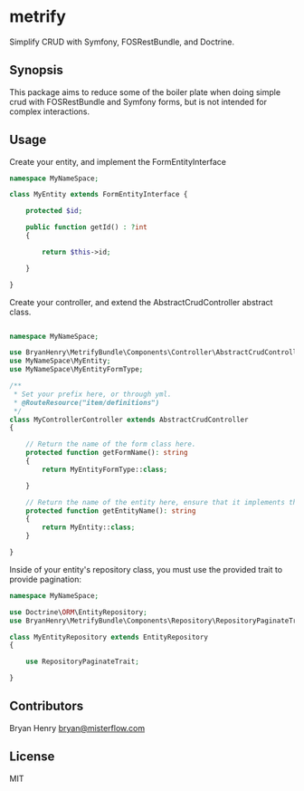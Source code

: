 # metrify
Simplify CRUD with Symfony, FOSRestBundle, and Doctrine.

## Synopsis

This package aims to reduce some of the boiler plate when doing simple crud with FOSRestBundle and Symfony forms, but is not intended for complex interactions.

## Usage

Create your entity, and implement the FormEntityInterface

```php
namespace MyNameSpace;

class MyEntity extends FormEntityInterface {

	protected $id;

	public function getId() : ?int
	{

	    return $this->id;

	}

}

```

Create your controller, and extend the AbstractCrudController abstract class.

```php

namespace MyNameSpace;

use BryanHenry\MetrifyBundle\Components\Controller\AbstractCrudController;
use MyNameSpace\MyEntity;
use MyNameSpace\MyEntityFormType;

/**
 * Set your prefix here, or through yml.
 * @RouteResource("item/definitions")
 */
class MyControllerController extends AbstractCrudController
{

    // Return the name of the form class here.
    protected function getFormName(): string
    {
        return MyEntityFormType::class;

    }

    // Return the name of the entity here, ensure that it implements the FormEntityInterface interface.
    protected function getEntityName(): string
    {
        return MyEntity::class;
    }

}

```

Inside of your entity's repository class, you must use the provided trait to provide pagination:

```php
namespace MyNameSpace;

use Doctrine\ORM\EntityRepository;
use BryanHenry\MetrifyBundle\Components\Repository\RepositoryPaginateTrait;

class MyEntityRepository extends EntityRepository
{

    use RepositoryPaginateTrait;

}
```

## Contributors

Bryan Henry <bryan@misterflow.com>

## License

MIT